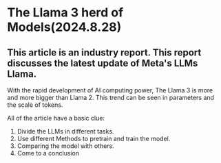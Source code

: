 # The Llama 3 herd of Models(2024.8.28)

## This article is an industry report. This report discusses the latest update of Meta's LLMs Llama.

With the rapid development of AI computing power, The Llama 3 is more and more bigger than Llama 2.
This trend can be seen in parameters and the scale of tokens.

All of the article have a basic clue:  
1. Divide the LLMs in different tasks.  
2. Use different Methods to pretrain and train the model.  
3. Comparing the model with others.  
4. Come to a conclusion  
